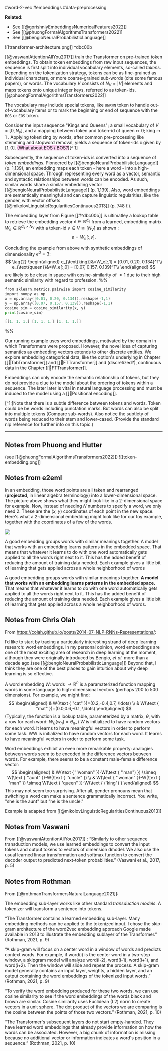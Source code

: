 #word-2-vec #embeddings #data-preprocessing 

**Related:**
- See [[@gorishniyEmbeddingsNumericalFeatures2022]]
- See [[@phuongFormalAlgorithmsTransformers2022]]
- See [[@bengioNeuralProbabilisticLanguage]]

![[transformer-architecture.png]] ^dbc00b

[[@vaswaniAttentionAllYou2017]] train the Transformer on pre-trained token embeddings. To obtain token embeddings from raw input sequences, the sequence is first split into individual vocabulary elements, so-called *tokens*. Depending on the tokenization strategy, tokens can be as fine-grained as individual characters, or more coarse-grained sub-words (cite some famous papers), or words. The vocabulary $V$ consists of $N_{V}=|V|$ elements and maps tokens onto unique integer keys, referred to as token-ids. [[@phuongFormalAlgorithmsTransformers2022]]

The vocabulary may include special tokens, like `UNKWN` token to handle out-of-vocabulary items or to mark the beginning or end of sequence with the `BOS` or `EOS` 
token.

Consider the input sequence "Kings and Queens"; a small vocabulary of $V=[0,N_v]$, and a mapping between token and token-id of $\text{queen}\mapsto 0$; $\text{king}\mapsto 1$ . Applying tokenizing by words, after common pre-processing like stemming and stopword removal, yields a sequence of token-ids $x$ given by $[1, 0]$. <mark style="background: #FFB8EBA6;">(What about EOS / BOS?)</mark>[^ 1] 

Subsequently, the sequence of token-ids is converted into a sequence of *token embeddings*. Pioneered by [[@bengioNeuralProbabilisticLanguage]] (p. 1,139), an embedding maps each token - here a word - into a high-dimensional space. Through representing every word as a vector, semantic and syntactic relationships between words can be encoded. As such, similar words share a similar embedding vector [[@bengioNeuralProbabilisticLanguage]] (p. 1,139). Also, word embeddings are semantically meaningful and can capture linguistic regularities, like the gender, with vector offsets [[@mikolovLinguisticRegularitiesContinuous2013]]  (p. 748 f.).

The embedding layer from Figure [[#^dbc00b]] is ultimatley a lookup table to retrieve the embedding vector $e \in \mathbb{R}^{d_{\mathrm{e}}}$  from a learned, embedding matrix $W_e \in \mathbb{R}^{d_{\mathrm{e}} \times N_{\mathrm{V}}}$ with a token-id $v \in V \cong\left[N_{\mathrm{V}}\right]$ as shown :
$$
\tag{1}
e=W_e[:, v].
$$

Concluding the example from above with synthetic embeddings of dimensionality $e^d=3$:
$$
\tag{2}
\begin{aligned}
e_{\text{king}}&=W_e[:,1] = [0.01, 0.20, 0.134]^T\\
e_{\text{queen}}&=W_e[:,0] = [0.07, 0.157, 0.139]^T\\
\end{aligned}
$$
are likely to be close in space with cosine-similarity of $\approx 1$ due to their high semantic similarity with regard to profession. 
%%
```python
from sklearn.metrics.pairwise import cosine_similarity
import numpy as np
x = np.array([0.01, 0.20, 0.134]).reshape(-1,1)
y = np.array([0.07, 0.157, 0.139]).reshape(-1,1)
cosine_sim = cosine_similarity(x, y)
print(cosine_sim)

[[1. 1. 1.] [1. 1. 1.] [1. 1. 1.]]

```
%%

Our running example uses word embeddings, motivated by the domain in which Transformers were proposed. However, the novel idea of capturing semantics as  embedding vectors extends to other discrete entities. We explore embedding categorical data, like the option's underlying in Chapter [[🤖TabTransformer]] and [[🤖FTTransformer]] and (discretized?), continuous data in the Chapter [[🤖FTTransformer]].

Embeddings can only encode the semantic relationship of tokens, but they do not provide a clue to the model about the ordering of tokens within a sequence. The later later is vital in natural language processing and must be induced to the model using a [[🧵Positional encoding]].

[^1:]Note that there is a subtle difference between tokens and words. Token could be be words including punctation marks. But words can also be split into multiple tokens (Compare sub-words). Also notice the subtlety of words being reduced to their stem and lower-cased. (Provide the standard nlp reference for further info on this topic.)

---


## Notes from Phuong and Hutter
(see [[@phuongFormalAlgorithmsTransformers2022]])
![[token-embedding.png]]

## Notes from e2eml

In an embedding, those word points are all taken and rearranged (**projected**, in linear algebra terminology) into a lower-dimensional space. The picture above shows what they might look like in a 2-dimensional space for example. Now, instead of needing _N_ numbers to specify a word, we only need 2. These are the (_x_, _y_) coordinates of each point in the new space. Here's what a 2-dimensional embedding might look like for our toy example, together with the coordinates of a few of the words.

![](https://e2eml.school/images/transformers/embedded_words.png)

A good embedding groups words with similar meanings together. A model that works with an embedding learns patterns in the embedded space. That means that whatever it learns to do with one word automatically gets applied to all the words right next to it. This has the added benefit of reducing the amount of training data needed. Each example gives a little bit of learning that gets applied across a whole neighborhood of words

A good embedding groups words with similar meanings together. **A model that works with an embedding learns patterns in the embedded space.** That means that whatever it learns to do with one word automatically gets applied to all the words right next to it. This has the added benefit of reducing the amount of training data needed. Each example gives a little bit of learning that gets applied across a whole neighborhood of words.

## Notes from Chris Olah
From https://colah.github.io/posts/2014-07-NLP-RNNs-Representations/:

I’d like to start by tracing a particularly interesting strand of deep learning research: word embeddings. In my personal opinion, word embeddings are one of the most exciting area of research in deep learning at the moment, although they were originally introduced by Bengio, _et al._ more than a decade ago.(see [[@bengioNeuralProbabilisticLanguage]]) Beyond that, I think they are one of the best places to gain intuition about why deep learning is so effective.


A word embedding $W:$ words $\rightarrow \mathbb{R}^n$ is a paramaterized function mapping words in some language to high-dimensional vectors (perhaps 200 to 500 dimensions). For example, we might find:
$$
\begin{aligned}
& W(\text { "cat" })=(0.2,-0.4,0.7, \ldots) \\
& W(\text { "mat" })=(0.0,0.6,-0.1, \ldots)
\end{aligned}
$$
(Typically, the function is a lookup table, parameterized by a matrix, $\theta$, with a row for each word: $\left.W_\theta\left(w_n\right)=\theta_{n-}\right)$
$W$ is initialized to have random vectors for each word. It learns to have meaningful vectors in order to perform some task.
WW is initialized to have random vectors for each word. It learns to have meaningful vectors in order to perform some task.

Word embeddings exhibit an even more remarkable property: analogies between words seem to be encoded in the difference vectors between words. For example, there seems to be a constant male-female difference vector:
$$
\begin{aligned}
& W(\text { ''woman" })-W(\text { ''man") }) \simeq W(\text { ''aunt" })-W(\text { ''uncle" }) \\
& W(\text { ''woman" })-W(\text { 'man" }) \simeq W(\text { 'queen" })-W(\text { ('king") }
\end{aligned}
$$
This may not seem too surprising. After all, gender pronouns mean that switching a word can make a sentence grammatically incorrect. You write, "she is the aunt" but "he is the uncle." 

Example is adapted from [[@mikolovLinguisticRegularitiesContinuous2013]]


## Notes from Vaswani
From [[@vaswaniAttentionAllYou2017]] :
“Similarly to other sequence transduction models, we use learned embeddings to convert the input tokens and output tokens to vectors of dimension dmodel. We also use the usual learned linear transformation and softmax function to convert the decoder output to predicted next-token probabilities.” (Vaswani et al., 2017, p. 5)

## Notes from Rothman
From [[@rothmanTransformersNaturalLanguage2021]]:

The embedding sub-layer works like other standard *transduction models*. A tokenizer will transform a sentence into tokens.

“The Transformer contains a learned embedding sub-layer. Many embedding methods can be applied to the tokenized input. I chose the skip-gram architecture of the word2vec embedding approach Google made available in 2013 to illustrate the embedding sublayer of the Transformer.” (Rothman, 2021, p. 9)

“A skip-gram will focus on a center word in a window of words and predicts context words. For example, if word(i) is the center word in a two-step window, a skipgram model will analyze word(i-2), word(i-1), word(i+1), and word(i+2). Then the window will slide and repeat the process. A skip-gram model generally contains an input layer, weights, a hidden layer, and an output containing the word embeddings of the tokenized input words.” (Rothman, 2021, p. 9)

“To verify the word embedding produced for these two words, we can use cosine similarity to see if the word embeddings of the words black and brown are similar. Cosine similarity uses Euclidean (L2) norm to create vectors in a unit sphere. The dot product of the vectors we are comparing is the cosine between the points of those two vectors.” (Rothman, 2021, p. 10)

“The Transformer's subsequent layers do not start empty-handed. They have learned word embeddings that already provide information on how the words can be associated. However, a big chunk of information is missing because no additional vector or information indicates a word's position in a sequence.” (Rothman, 2021, p. 10)